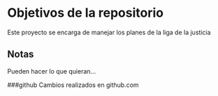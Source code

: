 # Objetivos de la repositorio

Este proyecto se encarga de manejar los planes de la liga de la justicia


## Notas
Pueden hacer lo que quieran...


###github
Cambios realizados en github.com
